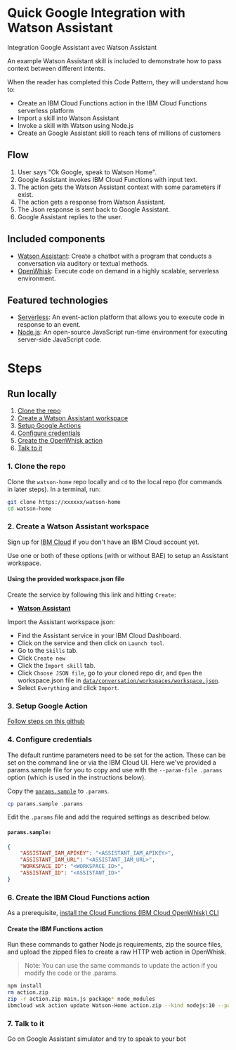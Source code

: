 # Quick Google Integration with Watson Assistant
Integration Google Assistant avec Watson Assistant

An example Watson Assistant skill is included to demonstrate how to pass context between different intents.

When the reader has completed this Code Pattern, they will understand how to:

* Create an IBM Cloud Functions action in the IBM Cloud Functions serverless platform
* Import a skill into Watson Assistant
* Invoke a skill with Watson using Node.js
* Create an Google Assistant skill to reach tens of millions of customers

## Flow

1. User says "Ok Google, speak to Watson Home".
2. Google Assistant invokes IBM Cloud Functions with input text.
3. The action gets the Watson Assistant context with some parameters if exist.
4. The action gets a response from Watson Assistant.
5. The Json response is sent back to Google Assistant.
6. Google Assistant replies to the user.

## Included components

* [Watson Assistant](https://www.ibm.com/watson/ai-assistant/): Create a chatbot with a program that conducts a conversation via auditory or textual methods.
* [OpenWhisk](https://cloud.ibm.com/openwhisk): Execute code on demand in a highly scalable, serverless environment.

## Featured technologies

* [Serverless](https://www.ibm.com/cloud/functions): An event-action platform that allows you to execute code in response to an event.
* [Node.js](https://nodejs.org/): An open-source JavaScript run-time environment for executing server-side JavaScript code.

# Steps

## Run locally

1. [Clone the repo](#1-clone-the-repo)
2. [Create a Watson Assistant workspace](#2-create-a-watson-assistant-workspace)
3. [Setup Google Actions](https://github.com/IBM/watson-google-assistant#setup-google-actions)
4. [Configure credentials](#5-configure-credentials)
5. [Create the OpenWhisk action](#6-create-the-openwhisk-action)
6. [Talk to it](#8-talk-to-it)

### 1. Clone the repo

Clone the `watson-home` repo locally and `cd` to the local repo
(for commands in later steps). In a terminal, run:

```bash
git clone https://xxxxxx/watson-home
cd watson-home
```

### 2. Create a Watson Assistant workspace

Sign up for [IBM Cloud](https://cloud.ibm.com/registration/) if you don't have an IBM Cloud account yet.

Use one or both of these options (with or without BAE) to setup an Assistant workspace.

#### Using the provided workspace.json file

Create the service by following this link and hitting `Create`:

* [**Watson Assistant**](https://cloud.ibm.com/catalog/services/conversation)

Import the Assistant workspace.json:

* Find the Assistant service in your IBM Cloud Dashboard.
* Click on the service and then click on `Launch tool`.
* Go to the `Skills` tab.
* Click `Create new`
* Click the `Import skill` tab.
* Click `Choose JSON file`, go to your cloned repo dir, and `Open` the workspace.json file in [`data/conversation/workspaces/workspace.json`](data/conversation/workspaces/workspace.json).
* Select `Everything` and click `Import`.

### 3. Setup Google Action

[Follow steps on this github](https://github.com/IBM/watson-google-assistant#setup-google-actions)

### 4. Configure credentials

The default runtime parameters need to be set for the action.
These can be set on the command line or via the IBM Cloud UI.
Here we've provided a params.sample file for you to copy and use
with the `--param-file .params` option (which is used in the instructions below).

Copy the [`params.sample`](params.sample) to `.params`.

```bash
cp params.sample .params
```

Edit the `.params` file and add the required settings as described below.

#### `params.sample:`

```json
{
	"ASSISTANT_IAM_APIKEY": "<ASSISTANT_IAM_APIKEY>",
	"ASSISTANT_IAM_URL": "<ASSISTANT_IAM_URL>",
	"WORKSPACE_ID": "<WORKSPACE_ID>",
	"ASSISTANT_ID": "<ASSISTANT_ID>"
}

```

### 6. Create the IBM Cloud Functions action

As a prerequisite, [install the Cloud Functions (IBM Cloud OpenWhisk) CLI](https://cloud.ibm.com/docs/openwhisk/bluemix_cli.html#cloudfunctions_cli)

#### Create the IBM Functions action

Run these commands to gather Node.js requirements, zip the source files, and upload the zipped files
to create a raw HTTP web action in OpenWhisk.

> Note: You can use the same commands to update the action if you modify the code or the .params.

```sh
npm install
rm action.zip
zip -r action.zip main.js package* node_modules
ibmcloud wsk action update Watson-Home action.zip --kind nodejs:10 --param-file .params
```

### 7. Talk to it

Go on Google Assistant simulator and try to speak to your bot

